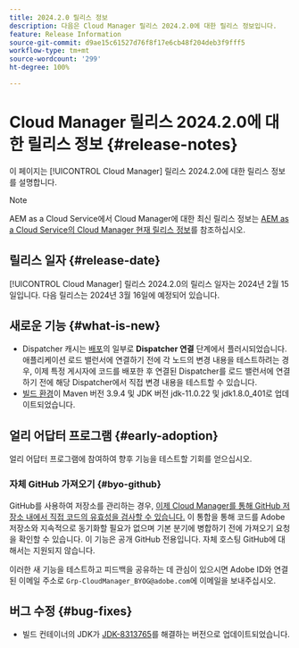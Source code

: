 ```yaml
---
title: 2024.2.0 릴리스 정보
description: 다음은 Cloud Manager 릴리스 2024.2.0에 대한 릴리스 정보입니다.
feature: Release Information
source-git-commit: d9ae15c61527d76f8f17e6cb48f204deb3f9fff5
workflow-type: tm+mt
source-wordcount: '299'
ht-degree: 100%

---
```



# Cloud Manager 릴리스 2024.2.0에 대한 릴리스 정보 {#release-notes}

이 페이지는 [!UICONTROL Cloud Manager] 릴리스 2024.2.0에 대한 릴리스 정보를 설명합니다.

>[!NOTE]
>
>AEM as a Cloud Service에서 Cloud Manager에 대한 최신 릴리스 정보는 [AEM as a Cloud Service의 Cloud Manager 현재 릴리스 정보](https://experienceleague.adobe.com/docs/experience-manager-cloud-service/content/implementing/using-cloud-manager/release-notes-cloud-manager/release-notes-cm-current.html)를 참조하십시오.

## 릴리스 일자 {#release-date}

[!UICONTROL Cloud Manager] 릴리스 2024.2.0의 릴리스 일자는 2024년 2월 15일입니다. 다음 릴리스는 2024년 3월 16일에 예정되어 있습니다.

## 새로운 기능 {#what-is-new}

* Dispatcher 캐시는 [배포](/help/using/code-deployment.md)의 일부로 **Dispatcher 연결** 단계에서 플러시되었습니다. 애플리케이션 로드 밸런서에 연결하기 전에 각 노드의 변경 내용을 테스트하려는 경우, 이제 특정 게시자에 코드를 배포한 후 연결된 Dispatcher를 로드 밸런서에 연결하기 전에 해당 Dispatcher에서 직접 변경 내용을 테스트할 수 있습니다.
* [빌드 환경](/help/getting-started/build-environment.md)이 Maven 버전 3.9.4 및 JDK 버전 jdk-11.0.22 및 jdk1.8.0_401로 업데이트되었습니다.

## 얼리 어답터 프로그램 {#early-adoption}

얼리 어답터 프로그램에 참여하여 향후 기능을 테스트할 기회를 얻으십시오.

### 자체 GitHub 가져오기 {#byo-github}

GitHub를 사용하여 저장소를 관리하는 경우, [이제 Cloud Manager를 통해 GitHub 저장소 내에서 직접 코드의 유효성을 검사할 수 있습니다.](/help/managing-code/byo-github.md) 이 통합을 통해 코드를 Adobe 저장소와 지속적으로 동기화할 필요가 없으며 기본 분기에 병합하기 전에 가져오기 요청을 확인할 수 있습니다. 이 기능은 공개 GitHub 전용입니다. 자체 호스팅 GitHub에 대해서는 지원되지 않습니다.

이러한 새 기능을 테스트하고 피드백을 공유하는 데 관심이 있으시면 Adobe ID와 연결된 이메일 주소로 `Grp-CloudManager_BYOG@adobe.com`에 이메일을 보내주십시오.

## 버그 수정 {#bug-fixes}

* 빌드 컨테이너의 JDK가 [JDK-8313765](https://bugs.openjdk.org/browse/JDK-8313765)를 해결하는 버전으로 업데이트되었습니다.